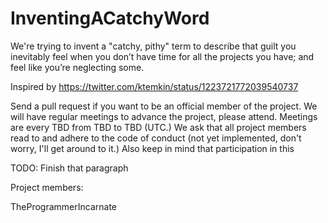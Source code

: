 # InventingACatchyWord
We're trying to invent a "catchy, pithy" term to describe that guilt you inevitably feel when you don’t have time for all the projects you have; and feel like you’re neglecting some. 

Inspired by https://twitter.com/ktemkin/status/1223721772039540737

Send a pull request if you want to be an official member of the project. We will have regular meetings to advance the project, please attend. Meetings are every TBD from TBD to TBD (UTC.) We ask that all project members read to and adhere to the code of conduct (not yet implemented, don't worry, I'll get around to it.) Also keep in mind that participation in this


TODO: Finish that paragraph

Project members:

TheProgrammerIncarnate
